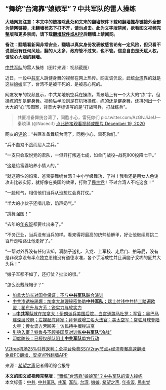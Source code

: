  <h2>“舞统”台湾靠“娘娘军”？中共军队的雷人操练</h2> <p class="notice"><b>大陆网友注意：本文中的链接除此处和文末的<a href="https://github.com/bannedbook/fanqiang" >翻墙</a>软件下载和<a href="https://github.com/killgcd/justmysocks/blob/master/README.md">翻墙推荐</a>链接外全部为禁网链接，未翻墙状态下打不开，请勿点击。此为文字版禁闻，欲看图文视频完整版和更多禁闻，请下载<a href="https://github.com/bannedbook/fanqiang">翻墙软件或APP</a>后翻墙上禁闻网。</p><p>备注：翻墙看新闻非常安全，翻墙以真实身份发表敏感言论有一定风险，但只看不说则没有任何风险，翻的人太多，政府管不过来，也不管。信息自由是天赋人权，请放心大胆的翻墙。</b></p>  <div class="entry"> <p id="conimg"><a href="https://www.bannedbook.org/bnews/tag/%e4%b8%ad%e5%85%b1/" class="st_tag internal_tag" rel="tag" title="标签 中共 下的日志">中共</a><a href="https://www.bannedbook.org/bnews/tag/%E5%86%9B%E9%98%9F/" class="st_tag internal_tag" rel="tag" title="标签 军队 下的日志">军队</a>的雷人操练（图片来源：视频截图）</p> <p>近日，一段中<a href="https://www.bannedbook.org/bnews/tag/%e5%85%b1%e5%86%9b/" class="st_tag internal_tag" rel="tag" title="标签 共军 下的日志">共军</a>人跳健身舞的视频在网上热传。网友调侃说，武统<a href="https://www.bannedbook.org/bnews/tag/%e5%8f%b0%e6%b9%be/" class="st_tag internal_tag" rel="tag" title="标签 台湾 下的日志">台湾</a>靠的就是这些<a href="https://www.bannedbook.org/bnews/tag/%e5%a8%98%e5%a8%98/" class="st_tag internal_tag" rel="tag" title="标签 娘娘 下的日志">娘娘</a>军了，台湾不是被干死的，是被恶心死的。</p> <p>网友发布的视频显示，中共某地航空兵在操练，背景墙上有一个大大的“练”字，但操练的却是健身舞。视频后半段则是在机场操练，练的还是健身舞，还排列出一个大大的“心”形图案，背景大字标语写的是“打战带兵，打战练兵”。</p> <blockquote><p>共匪准备舞统台湾了，同胞小心，雷死你们 pic.twitter.com/AzGlvJiJeU— 秦晓琪 (@Naceci1) <a href="https://twitter.com/Naceci1/status/1340277006651383809?ref_src=twsrc%5Etfw">点此链接观看视频或图片 December 19, 2020</a></p></blockquote> <p>网友的<span class='wp_keywordlink_affiliate'><a href="https://www.bannedbook.org/bnews/comments/" title="新闻评论" target="_blank">评论</a></span>：“共匪准备舞统台湾了，同胞小心，雷死你们。”</p> <p>“兵不血刃不战而屈人之兵。”</p>  <p>“一支只会取悦党的君队，一但开打叛逃七成，如金门战役~战死800投降七千。”</p> <p>“这是给富婆培养小情人的。”</p> <p>“就这德性的妈宝、爸宝要舞统台湾？中小学级舞功，了得！我看还是用女人色诱攻击比较实际，就好像在美国的效果，打败了<a href="https://www.bannedbook.org/bnews/tag/%e6%b0%91%e4%b8%bb%e5%85%9a/" class="st_tag internal_tag" rel="tag" title="标签 民主党 下的日志">民主党</a>！不过台湾人不吃这套！”</p> <p>“一脸稚气，相信他们当兵从没想过会真打仗。”</p> <p>“半大的小伙子还唱儿歌，奶声奶气。”</p> <p>“跳舞强国！”</p>  <p>“去年的<a href="https://www.bannedbook.org/bnews/tag/%E5%B9%B4%E5%A4%9C%E9%A5%AD/" class="st_tag internal_tag" rel="tag" title="标签 年夜饭 下的日志">年夜饭</a>都要吐出来了。”</p> <p>“不务正业，当兵没有当兵的样。看来得将最高的统帅给解甲，好让他继续肩挑二百斤走啥路让他走好了。”</p> <p>“一帮对外界没有任何认知，满脑子送礼、入党、上军校、走后门、拍马屁，没有是非观念没有半点独立思维没有道德水准，各个手淫成性并且满脑子浆糊的匪共大头兵！”</p> <p>“娘子军都不如了，还打仗？扯淡的很。”</p> <p>“怎么没戴绿帽子？”</p> <ul class='op-related-articles' title='相关阅读'> <li><a href='https://www.bannedbook.org/bnews/taiwannews/20201213/1446576.html' target='_blank'>加拿大防长对国会保证：不与<b>中共军队</b>联合演训</a></li> <li><a href='https://www.bannedbook.org/bnews/bannedvideo/20201212/1446316.html' target='_blank'>中共渗透被踢爆：加拿大总理秘密协助<b>中共军队</b>；瑞士付钱中共特工踏遍欧盟；翟东升与方芳：锐实力与软实力</a></li> <li><a href='https://www.bannedbook.org/bnews/bannedvideo/20201211/1445813.html' target='_blank'>💥<b>中共军队</b>就在加拿大！伊朗派兵美国后院，白宫通牒马杜罗；军官：奥巴马建深层政府；左媒起底拜家；拜登或增三名大法官；美太空军：常驻月球登陆火星；传女谍方芳回美；访民持手榴弹进京</a></li> <li><a href='https://www.bannedbook.org/bnews/cbnews/20201210/1445307.html' target='_blank'>引狼入室？特鲁多不顾美国反对训练<b>中共军队</b>“冷战”</a></li> <li><a href='https://www.bannedbook.org/bnews/cbnews/20201128/1438658.html' target='_blank'>印度防长：已授权部队阻止<b>中共军队</b>单方行动</a></li> </ul> <p class="texttj"> <a href="https://github.com/bannedbook/fanqiang/wiki/V2ray%E6%9C%BA%E5%9C%BA" target="_blank">V2free机场25%引荐返利：全平台免费SS/V2ray节点+经济套餐高速翻墙</a><br/> <a href="https://github.com/bannedbook/fanqiang/wiki/%E7%A6%81%E9%97%BB%E7%BD%91%E5%AE%89%E5%8D%93%E7%BF%BB%E5%A2%99%E6%96%B0%E9%97%BBAPP" target="_blank">免费PC翻墙、安卓VPN翻墙APP</a></p><p> 来源：<span class='wp_keywordlink_affiliate'><a href="https://www.soundofhope.org" title="希望之声" target="_blank">希望之声</a></span>记者傅明综合报导 </p> <a name='sharetosocial'></a>       <div><b>本文的图文或视频完整版</b>：<a href='https://www.bannedbook.org/bnews/cnnews/20201221/1451837.html'>“舞统”台湾靠“娘娘军”？中共军队的雷人操练</a></div>  </div><!--END ENTRY--> <div class="postfooter"> <div>本文标签：<a href="https://www.bannedbook.org/bnews/tag/%e4%b8%ad%e5%85%b1/" rel="tag">中共</a>, <a href="https://www.bannedbook.org/bnews/tag/%e4%b8%ad%e5%85%b1%e5%86%9b%e9%98%9f/" rel="tag">中共军队</a>, <a href="https://www.bannedbook.org/bnews/tag/%e5%85%b1%e5%86%9b/" rel="tag">共军</a>, <a href="https://www.bannedbook.org/bnews/tag/%E5%86%9B%E9%98%9F/" rel="tag">军队</a>, <a href="https://www.bannedbook.org/bnews/tag/%e5%8f%b0%e6%b9%be/" rel="tag">台湾</a>, <a href="https://www.bannedbook.org/bnews/tag/%e5%a8%98%e5%a8%98/" rel="tag">娘娘</a>, <a href="https://www.bannedbook.org/bnews/tag/%e5%b8%8c%e6%9c%9b%e4%b9%8b%e5%a3%b0/" rel="tag">希望之声</a>, <a href="https://www.bannedbook.org/bnews/tag/%E5%B9%B4%E5%A4%9C%E9%A5%AD/" rel="tag">年夜饭</a>, <a href="https://www.bannedbook.org/bnews/tag/%e6%b0%91%e4%b8%bb%e5%85%9a/" rel="tag">民主党</a></div>  </div><!--END POSTFOOTER--> 